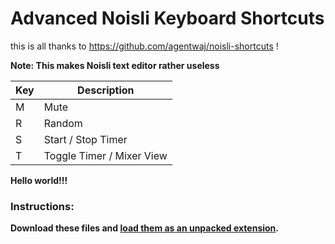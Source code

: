 # Advanced Noisli Keyboard Shortcuts
this is all thanks to https://github.com/agentwaj/noisli-shortcuts !

<b>Note: This makes Noisli text editor rather useless<b>

Key | Description
---|---
M | Mute
R | Random
S | Start / Stop Timer
T | Toggle Timer / Mixer View

Hello world!!!

### Instructions:
Download these files and [load them as an unpacked extension](https://developer.chrome.com/extensions/getstarted#unpacked).
